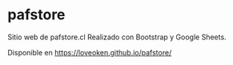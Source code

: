 # pafstore

Sitio web de pafstore.cl
Realizado con Bootstrap y Google Sheets.

Disponible en https://loveoken.github.io/pafstore/ 
